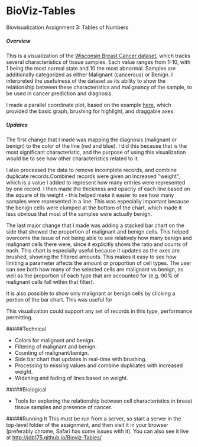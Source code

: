 # BioViz-Tables
Biovisualization Assignment 3: Tables of Numbers

##### Overview
This is a visualization of the [Wisconsin Breast Cancer dataset](https://archive.ics.uci.edu/ml/datasets/Breast+Cancer+Wisconsin+%28Original%29), which tracks several characteristics of tissue samples. Each value ranges from 1-10, with 1 being the most normal state and 10 the most abnormal. Samples are additionally categorized as either Malignant (cancerous) or Benign. I interpreted the usefulness of the dataset as its ability to show the relationship between these characteristics and malignancy of the sample, to be used in cancer prediction and diagnosis.

I made a parallel coordinate plot, based on the example [here](http://bl.ocks.org/jasondavies/1341281), which provided the basic graph, brushing for highlight, and draggable axes. 

##### Updates
The first change that I made was mapping the diagnosis (malignant or benign) to the color of the line (red and blue). I did this because that is the most significant characteristic, and the purpose of using this visualization would be to see how other characteristics related to it.

I also processed the data to remove incomplete records, and combine duplicate records.Combined records were given an increased "weight", which is a value I added to represent how many entries were represented by one record. I then made the thickness and opacity of each line based on the square of its weight - this helped make it easier to see how many samples were represented in a line. This was especially important because the benign cells were clumped at the bottom of the chart, which made it less obvious that most of the samples were actually benign.

The last major change that I made was adding a stacked bar chart on the side that showed the proportion of malignant and benign cells. This helped overcome the issue of not being able to see relatively how many benign and malignant cells there were, since it explicitly shows the ratio and counts of each. This chart is especially useful because it updates as the axes are brushed, showing the filtered amounts. This makes it easy to see how limiting a parameter affects the amount or proportion of cell types. The user can see both how many of the selected cells are malignant vs benign, as well as the proportion of each type that are accounted for (e.g. 90% of malignant cells fall within that filter).

It is also possible to show only malignant or benign cells by clicking a portion of the bar chart. This was useful for

This visualization could support any set of records in this type, performance permitting.

#####Technical
* Colors for malignant and benign.
* Filtering of malignant and benign.
* Counting of malignant/benign.
* Side bar chart that updates in real-time with brushing.
* Processing to missing values and combine duplicates with increased weight.
* Widening and fading of lines based on weight.

#####Biological
* Tools for exploring the relationship between cell characteristics in breast tissue samples and presence of cancer. 

#####Running It
This must be run from a server, so start a server in the top-level folder of the assignment, and then visit it in your browser (preferably chrome, Safari has some issues with it). You can also see it live at http://jdb175.github.io/Bioviz-Tables/